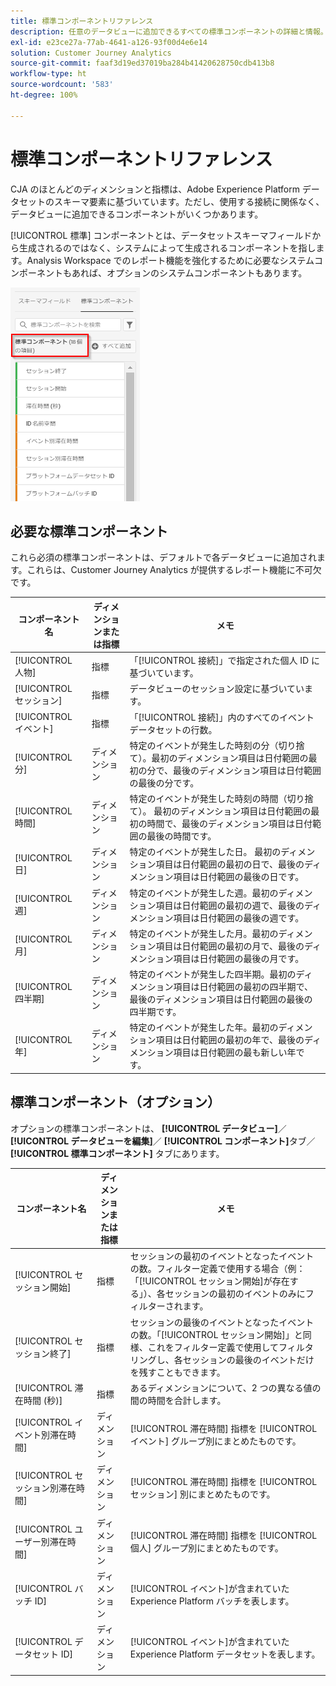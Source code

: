 ```yaml
---
title: 標準コンポーネントリファレンス
description: 任意のデータビューに追加できるすべての標準コンポーネントの詳細と情報。
exl-id: e23ce27a-77ab-4641-a126-93f00d4e6e14
solution: Customer Journey Analytics
source-git-commit: faaf3d19ed37019ba284b41420628750cdb413b8
workflow-type: ht
source-wordcount: '583'
ht-degree: 100%

---
```


# 標準コンポーネントリファレンス

CJA のほとんどのディメンションと指標は、Adobe Experience Platform データセットのスキーマ要素に基づいています。ただし、使用する接続に関係なく、データビューに追加できるコンポーネントがいくつかあります。

[!UICONTROL 標準] コンポーネントとは、データセットスキーマフィールドから生成されるのではなく、システムによって生成されるコンポーネントを指します。Analysis Workspace でのレポート機能を強化するために必要なシステムコンポーネントもあれば、オプションのシステムコンポーネントもあります。

![標準コンポーネント](assets/standard-components.png)

## 必要な標準コンポーネント

これら必須の標準コンポーネントは、デフォルトで各データビューに追加されます。これらは、Customer Journey Analytics が提供するレポート機能に不可欠です。

| コンポーネント名 | ディメンションまたは指標 | メモ |
| --- | --- | --- |
| [!UICONTROL 人物] | 指標 | 「[!UICONTROL 接続]」で指定された個人 ID に基づいています。 |
| [!UICONTROL セッション] | 指標 | データビューのセッション設定に基づいています。 |
| [!UICONTROL イベント] | 指標 | 「[!UICONTROL 接続]」内のすべてのイベントデータセットの行数。 |
| [!UICONTROL 分] | ディメンション | 特定のイベントが発生した時刻の分（切り捨て）。最初のディメンション項目は日付範囲の最初の分で、最後のディメンション項目は日付範囲の最後の分です。 |
| [!UICONTROL 時間] | ディメンション | 特定のイベントが発生した時刻の時間（切り捨て）。 最初のディメンション項目は日付範囲の最初の時間で、最後のディメンション項目は日付範囲の最後の時間です。 |
| [!UICONTROL 日] | ディメンション | 特定のイベントが発生した日。 最初のディメンション項目は日付範囲の最初の日で、最後のディメンション項目は日付範囲の最後の日です。 |
| [!UICONTROL 週] | ディメンション | 特定のイベントが発生した週。最初のディメンション項目は日付範囲の最初の週で、最後のディメンション項目は日付範囲の最後の週です。 |
| [!UICONTROL 月] | ディメンション | 特定のイベントが発生した月。最初のディメンション項目は日付範囲の最初の月で、最後のディメンション項目は日付範囲の最後の月です。 |
| [!UICONTROL 四半期] | ディメンション | 特定のイベントが発生した四半期。最初のディメンション項目は日付範囲の最初の四半期で、最後のディメンション項目は日付範囲の最後の四半期です。 |
| [!UICONTROL 年] | ディメンション | 特定のイベントが発生した年。最初のディメンション項目は日付範囲の最初の年で、最後のディメンション項目は日付範囲の最も新しい年です。 |

## 標準コンポーネント（オプション）

オプションの標準コンポーネントは、 **[!UICONTROL データビュー]**／ **[!UICONTROL データビューを編集]**／ **[!UICONTROL コンポーネント]**&#x200B;タブ／ **[!UICONTROL 標準コンポーネント]** タブにあります。

| コンポーネント名 | ディメンションまたは指標 | メモ |
| --- | --- | --- |
| [!UICONTROL セッション開始] | 指標 | セッションの最初のイベントとなったイベントの数。フィルター定義で使用する場合（例：「[!UICONTROL セッション開始]が存在する」）、各セッションの最初のイベントのみにフィルターされます。 |
| [!UICONTROL セッション終了] | 指標 | セッションの最後のイベントとなったイベントの数。「[!UICONTROL セッション開始]」と同様、これをフィルター定義で使用してフィルタリングし、各セッションの最後のイベントだけを残すこともできます。 |
| [!UICONTROL 滞在時間 (秒)] | 指標 | あるディメンションについて、2 つの異なる値の間の時間を合計します。 |
| [!UICONTROL イベント別滞在時間] | ディメンション | [!UICONTROL 滞在時間] 指標を [!UICONTROL イベント] グループ別にまとめたものです。 |
| [!UICONTROL セッション別滞在時間] | ディメンション | [!UICONTROL 滞在時間] 指標を [!UICONTROL セッション] 別にまとめたものです。 |
| [!UICONTROL ユーザー別滞在時間] | ディメンション | [!UICONTROL 滞在時間] 指標を [!UICONTROL 個人] グループ別にまとめたものです。 |
| [!UICONTROL バッチ ID] | ディメンション | [!UICONTROL イベント]が含まれていた Experience Platform バッチを表します。 |
| [!UICONTROL データセット ID] | ディメンション | [!UICONTROL イベント]が含まれていた Experience Platform データセットを表します。 |
